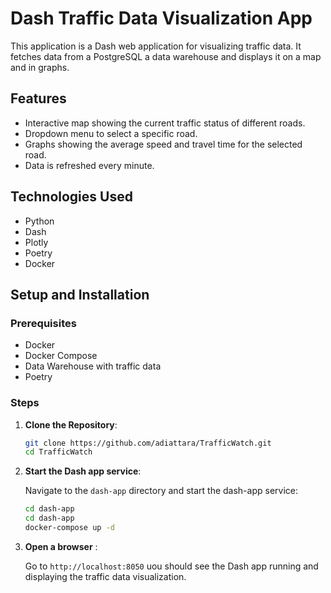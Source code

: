 # Dash Traffic Data Visualization App

This application is a Dash web application for visualizing traffic data. It fetches data from a PostgreSQL a data 
warehouse and displays it on a map and in graphs.

## Features

- Interactive map showing the current traffic status of different roads.
- Dropdown menu to select a specific road.
- Graphs showing the average speed and travel time for the selected road.
- Data is refreshed every minute.

## Technologies Used

- Python
- Dash
- Plotly
- Poetry
- Docker

## Setup and Installation

### Prerequisites

- Docker
- Docker Compose
- Data Warehouse with traffic data
- Poetry

### Steps

1. **Clone the Repository**:

   ```bash
   git clone https://github.com/adiattara/TrafficWatch.git
   cd TrafficWatch
   ```
2. **Start the Dash app service**:

   Navigate to the `dash-app` directory and start the dash-app service:

   ```bash
   cd dash-app
   cd dash-app
   docker-compose up -d
   ```
3. **Open a browser** :

   Go to `http://localhost:8050` uou should see the Dash app running and displaying the traffic data visualization.
